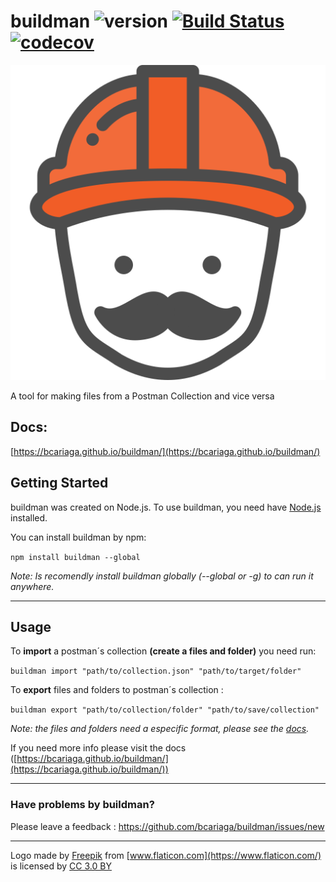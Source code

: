 # buildman ![version](https://img.shields.io/badge/version-beta-yellowgreen.svg) [![Build Status](https://travis-ci.com/bcariaga/buildman.svg?branch=master)](https://travis-ci.com/bcariaga/buildman) [![codecov](https://codecov.io/gh/bcariaga/buildman/branch/master/graph/badge.svg)](https://codecov.io/gh/bcariaga/buildman)

![buildman-logo](https://raw.githubusercontent.com/bcariaga/buildman/master/images/logo/svg/buildman.svg) 

A tool for making files from a Postman Collection and vice versa

## Docs:

[https://bcariaga.github.io/buildman/](https://bcariaga.github.io/buildman/)

## Getting Started 

buildman was created on Node.js. To use buildman, you need have [Node.js](https://nodejs.org/es/) installed.

You can install buildman by npm:

`npm install buildman --global`

_Note: Is recomendly install buildman globally (--global or -g) to can run it anywhere._

---

## Usage

To **import** a postman´s collection **(create a files and folder)** you need run:

`buildman import "path/to/collection.json" "path/to/target/folder"`


To **export** files and folders to postman´s collection :

`buildman export "path/to/collection/folder" "path/to/save/collection"`

_Note: the files and folders need a especific format, please see the [docs](https://bcariaga.github.io/buildman/)._

If you need more info please visit the docs ([https://bcariaga.github.io/buildman/](https://bcariaga.github.io/buildman/))

---

### Have problems by buildman?
Please leave a feedback : https://github.com/bcariaga/buildman/issues/new

---

Logo made by [Freepik](http://www.freepik.com) from [www.flaticon.com](https://www.flaticon.com/) is licensed by [CC 3.0 BY](http://creativecommons.org/licenses/by/3.0/)

